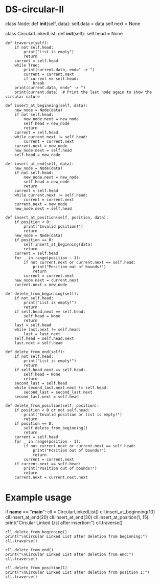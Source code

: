 # DS-circular-ll
class Node:
    def __init__(self, data):
        self.data = data
        self.next = None

class CircularLinkedList:
    def __init__(self):
        self.head = None

    def traverse(self):
        if not self.head:
            print("List is empty")
            return
        current = self.head
        while True:
            print(current.data, end=" -> ")
            current = current.next
            if current == self.head:
                break
        print(current.data, end=" -> ")
        print(current.data)  # Print the last node again to show the circular nature

    def insert_at_beginning(self, data):
        new_node = Node(data)
        if not self.head:
            new_node.next = new_node
            self.head = new_node
            return
        current = self.head
        while current.next != self.head:
            current = current.next
        current.next = new_node
        new_node.next = self.head
        self.head = new_node

    def insert_at_end(self, data):
        new_node = Node(data)
        if not self.head:
            new_node.next = new_node
            self.head = new_node
            return
        current = self.head
        while current.next != self.head:
            current = current.next
        current.next = new_node
        new_node.next = self.head

    def insert_at_position(self, position, data):
        if position < 0:
            print("Invalid position!")
            return
        new_node = Node(data)
        if position == 0:
            self.insert_at_beginning(data)
            return
        current = self.head
        for _ in range(position - 1):
            if not current.next or current.next == self.head:
                print("Position out of bounds!")
                return
            current = current.next
        new_node.next = current.next
        current.next = new_node

    def delete_from_beginning(self):
        if not self.head:
            print("List is empty!")
            return
        if self.head.next == self.head:
            self.head = None
            return
        last = self.head
        while last.next != self.head:
            last = last.next
        self.head = self.head.next
        last.next = self.head

    def delete_from_end(self):
        if not self.head:
            print("List is empty!")
            return
        if self.head.next == self.head:
            self.head = None
            return
        second_last = self.head
        while second_last.next.next != self.head:
            second_last = second_last.next
        second_last.next = self.head

    def delete_from_position(self, position):
        if position < 0 or not self.head:
            print("Invalid position or list is empty!")
            return
        if position == 0:
            self.delete_from_beginning()
            return
        current = self.head
        for _ in range(position - 1):
            if not current.next or current.next == self.head:
                print("Position out of bounds!")
                return
            current = current.next
        if current.next == self.head:
            print("Position out of bounds!")
            return
        current.next = current.next.next

# Example usage
if __name__ == "__main__":
    cll = CircularLinkedList()
    cll.insert_at_beginning(10)
    cll.insert_at_end(20)
    cll.insert_at_end(30)
    cll.insert_at_position(1, 15)
    print("Circular Linked List after insertion:")
    cll.traverse()

    cll.delete_from_beginning()
    print("\nCircular Linked List after deletion from beginning:")
    cll.traverse()

    cll.delete_from_end()
    print("\nCircular Linked List after deletion from end:")
    cll.traverse()

    cll.delete_from_position(1)
    print("\nCircular Linked List after deletion from position 1:")
    cll.traverse()
